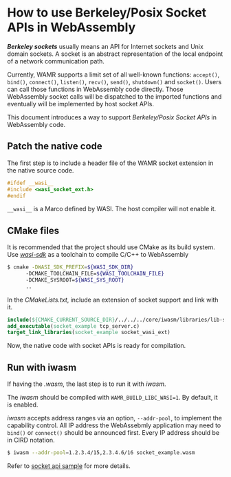 # How to use Berkeley/Posix Socket APIs in WebAssembly

**_Berkeley sockets_** usually means an API for Internet sockets and Unix domain
sockets. A socket is an abstract representation of the local endpoint of a
network communication path.

Currently, WAMR supports a limit set of all well-known functions:
`accept()`, `bind()`, `connect()`, `listen()`, `recv()`, `send()`, `shutdown()`
and `socket()`. Users can call those functions in WebAssembly code directly.
Those WebAssembly socket calls will be dispatched to the imported
functions and eventually will be implemented by host socket APIs.

This document introduces a way to support _Berkeley/Posix Socket APIs_ in
WebAssembly code.

## Patch the native code

The first step is to include a header file of the WAMR socket extension in the
native source code.

```c
#ifdef __wasi__
#include <wasi_socket_ext.h>
#endif
```

`__wasi__` is a Marco defined by WASI. The host compiler will not enable it.

## CMake files

It is recommended that the project should use CMake as its build system. Use
[_wasi-sdk_](https://github.com/WebAssembly/wasi-sdk)
as a toolchain to compile C/C++ to WebAssembly

```bash
$ cmake -DWASI_SDK_PREFIX=${WASI_SDK_DIR}
      -DCMAKE_TOOLCHAIN_FILE=${WASI_TOOLCHAIN_FILE}
      -DCMAKE_SYSROOT=${WASI_SYS_ROOT}
      ..
```

In the *CMakeLists.txt*, include an extension of socket support and link with it.

```cmake
include(${CMAKE_CURRENT_SOURCE_DIR}/../../../core/iwasm/libraries/lib-socket/lib_socket_wasi.cmake)
add_executable(socket_example tcp_server.c)
target_link_libraries(socket_example socket_wasi_ext)
```

Now, the native code with socket APIs is ready for compilation.

## Run with iwasm

If having the _.wasm_, the last step is to run it with _iwasm_.

The _iwasm_ should be compiled with `WAMR_BUILD_LIBC_WASI=1`. By default, it is
enabled.

_iwasm_ accepts address ranges via an option, `--addr-pool`, to implement
the capability control. All IP address the WebAssebmly application may need to `bind()` or `connect()` should be announced first. Every IP address should be in CIRD notation.

```bash
$ iwasm --addr-pool=1.2.3.4/15,2.3.4.6/16 socket_example.wasm
```

Refer to [socket api sample](../samples/socket-api) for more details.
